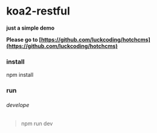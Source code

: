 # koa2-restful

**just a simple demo**

**Please go to [https://github.com/luckcoding/hotchcms](https://github.com/luckcoding/hotchcms)**

### install

  npm install

### run

###### develope

> npm run dev
